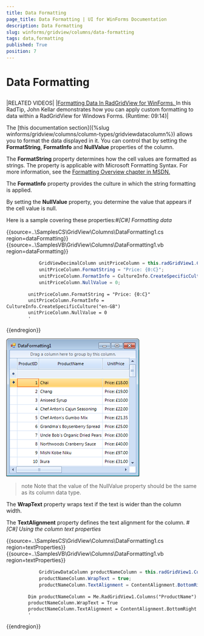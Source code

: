 ```yaml
---
title: Data Formatting
page_title: Data Formatting | UI for WinForms Documentation
description: Data Formatting
slug: winforms/gridview/columns/data-formatting
tags: data,formatting
published: True
position: 7
---
```


# Data Formatting



## 



|RELATED VIDEOS|
|[Formatting Data In RadGridView for WinForms. ](http://tv.telerik.com/radtips/radgrid/formatting-data-in-radgridview)In this RadTip, John Kellar demonstrates how you can apply custom formatting to data within a RadGridView for Windows Forms. (Runtime: 09:14)|

The [this documentation section]({%slug winforms/gridview/columns/column-types/gridviewdatacolumn%})
          allows you to format the data displayed in it. You can control that by setting the __FormatString__,
          __FormatInfo__ and __NullValue__ properties of the column.
        

The __FormatString__ property determines how the cell values are formatted as strings. The property is applicable
          with Microsoft Formatting Syntax. For more information, see the
          [Formatting Overview chapter in MSDN.](http://msdn.microsoft.com/en-us/library/26etazsy.aspx)

The __FormatInfo__ property provides the culture in which the string formatting is applied.
        

By setting the __NullValue__ property, you determine the value that appears if the cell value is null.
        

Here is a sample covering these properties:#_[C#] Formatting data_

	



{{source=..\SamplesCS\GridView\Columns\DataFormatting1.cs region=dataFormatting}} 
{{source=..\SamplesVB\GridView\Columns\DataFormatting1.vb region=dataFormatting}} 

````C#
            GridViewDecimalColumn unitPriceColumn = this.radGridView1.Columns["UnitPrice"] as GridViewDecimalColumn;
            unitPriceColumn.FormatString = "Price: {0:C}";
            unitPriceColumn.FormatInfo = CultureInfo.CreateSpecificCulture("en-GB");
            unitPriceColumn.NullValue = 0;
````
````VB.NET        Dim unitPriceColumn As GridViewDecimalColumn = TryCast(Me.RadGridView1.Columns("UnitPrice"), GridViewDecimalColumn)
        unitPriceColumn.FormatString = "Price: {0:C}"
        unitPriceColumn.FormatInfo = CultureInfo.CreateSpecificCulture("en-GB")
        unitPriceColumn.NullValue = 0
        '
````

{{endregion}} 


![gridview-columns-data-formatting 001](images/gridview-columns-data-formatting001.png)



>note Note that the value of the NullValue property should be the same as its column data type.
>


The __WrapText__ property wraps text if the text is wider than the column width.
        

The __TextAlignment__ property defines the text alignment for the column.
        #_[C#] Using the column text properties_

	



{{source=..\SamplesCS\GridView\Columns\DataFormatting1.cs region=textProperties}} 
{{source=..\SamplesVB\GridView\Columns\DataFormatting1.vb region=textProperties}} 

````C#
            GridViewDataColumn productNameColumn = this.radGridView1.Columns["ProductName"];
            productNameColumn.WrapText = true;
            productNameColumn.TextAlignment = ContentAlignment.BottomRight;
````
````VB.NET
        Dim productNameColumn = Me.RadGridView1.Columns("ProductName")
        productNameColumn.WrapText = True
        productNameColumn.TextAlignment = ContentAlignment.BottomRight
        '
````

{{endregion}} 



